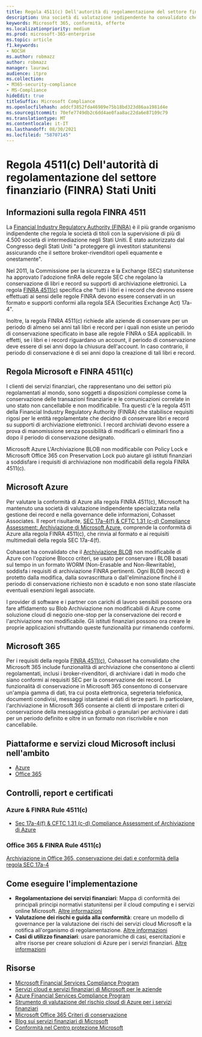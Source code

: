 ```yaml
---
title: Regola 4511(c) Dell'autorità di regolamentazione del settore finanziario (FINRA) Stati Uniti
description: Una società di valutazione indipendente ha convalidato che Azure e Office 365 possono aiutare le società finanziarie a soddisfare i requisiti di conservazione dei record e di archiviazione non modificabili della regola FINRA 4511.
keywords: Microsoft 365, conformità, offerte
ms.localizationpriority: medium
ms.prod: microsoft-365-enterprise
ms.topic: article
f1.keywords:
- NOCSH
ms.author: robmazz
author: robmazz
manager: laurawi
audience: itpro
ms.collection:
- M365-security-compliance
- MS-Compliance
hideEdit: true
titleSuffix: Microsoft Compliance
ms.openlocfilehash: addcf3852fda46989e75b18bd323d86aa1981d4e
ms.sourcegitcommit: 70efe7749db2c6dd4ae0faa8ac22da6e87109c79
ms.translationtype: MT
ms.contentlocale: it-IT
ms.lasthandoff: 08/30/2021
ms.locfileid: "58707145"
---
```

# <a name="financial-industry-regulatory-authority-finra-rule-4511c-united-states"></a>Regola 4511(c) Dell'autorità di regolamentazione del settore finanziario (FINRA) Stati Uniti

## <a name="about-finra-rule-4511"></a>Informazioni sulla regola FINRA 4511

La [Financial Industry Regulatory Authority (FINRA)](https://www.finra.org/#/) è il più grande organismo indipendente che regola le società di titoli con la supervisione di più di 4.500 società di intermediazione negli Stati Uniti. È stato autorizzato dal Congresso degli Stati Uniti "a proteggere gli investitori statunitensi assicurando che il settore broker-rivenditori opeli equamente e onestamente".

Nel 2011, la Commissione per la sicurezza e la Exchange (SEC) statunitense ha approvato l'adozione finRA delle regole SEC che regolano la conservazione di libri e record su supporti di archiviazione elettronici. La regola [FINRA 4511(c)](https://www.finra.org/sites/default/files/NoticeDocument/p123548.pdf) specifica che "tutti i libri e i record che devono essere effettuati ai sensi delle regole FINRA devono essere conservati in un formato e supporti conformi alla regola SEA (Securities Exchange Act) 17a-4".

Inoltre, la regola FINRA 4511(c) richiede alle aziende di conservare per un periodo di almeno sei anni tali libri e record per i quali non esiste un periodo di conservazione specificato in base alle regole FINRA o SEA applicabili. In effetti, se i libri e i record riguardano un account, il periodo di conservazione deve essere di sei anni dopo la chiusura dell'account. In caso contrario, il periodo di conservazione è di sei anni dopo la creazione di tali libri e record.

## <a name="microsoft-and-finra-rule-4511c"></a>Regola Microsoft e FINRA 4511(c)

I clienti dei servizi finanziari, che rappresentano uno dei settori più regolamentati al mondo, sono soggetti a disposizioni complesse come la conservazione delle transazioni finanziarie e le comunicazioni correlate in uno stato non cancellabile e non modificabile. Tra questi c'è la regola 4511 della Financial Industry Regulatory Authority (FINRA) che stabilisce requisiti rigosi per le entità regolamentate che decidno di conservare libri e record su supporti di archiviazione elettronici. I record archiviati devono essere a prova di manomissione senza possibilità di modificarli o eliminarli fino a dopo il periodo di conservazione designato.

Microsoft Azure L'Archiviazione BLOB non modificabile con Policy Lock e Microsoft Office 365 con Preservation Lock può aiutare gli istituti finanziari a soddisfare i requisiti di archiviazione non modificabili della regola FINRA 4511(c).

## <a name="microsoft-azure"></a>Microsoft Azure

Per valutare la conformità di Azure alla regola FINRA 4511(c), Microsoft ha mantenuto una società di valutazione indipendente specializzata nella gestione dei record e nella governance delle informazioni, Cohasset Associates. Il report risultante, [SEC 17a-4(f) & CFTC 1.31 (c-d) Compliance Assessment: Archiviazione di Microsoft Azure](https://azure.microsoft.com/resources/azure-immutable-storage-assessment-for-sec-17a-4f-by-cohasset/), comprende la conformità di Azure alla regola FINRA 4511(c), che rinvia al formato e ai requisiti multimediali della regola SEC 17a-4(f).

Cohasset ha convalidato che il [Archiviazione BLOB](/azure/storage/blobs/storage-blob-immutable-storage) non modificabile di Azure con l'opzione Blocco criteri, se usato per conservare i BLOB basati sul tempo in un formato WORM (Non-Erasable and Non-Rewritable), soddisfa i requisiti di archiviazione FINRA pertinenti. Ogni BLOB (record) è protetto dalla modifica, dalla sovrascrittura o dall'eliminazione finché il periodo di conservazione richiesto non è scaduto e non sono state rilasciate eventuali esenzioni legali associate.

I provider di software e i partner con carichi di lavoro sensibili possono ora fare affidamento su Blob Archiviazione non modificabili di Azure come soluzione cloud di negozio one-stop per la conservazione dei record e l'archiviazione non modificabile. Gli istituti finanziari possono ora creare le proprie applicazioni sfruttando queste funzionalità pur rimanendo conformi.

## <a name="microsoft-365"></a>Microsoft 365

Per i requisiti della regola [FINRA 4511(c),](/microsoft-365/compliance/retention-regulatory-requirements#sec-17a-4f-finra-4511c-and-cftc-131c-d) Cohasset ha convalidato che Microsoft 365 include funzionalità di archiviazione che consentono ai clienti regolamentati, inclusi i broker-rivenditori, di archiviare i dati in modo che siano conformi ai requisiti SEC per la conservazione dei record. Le funzionalità di conservazione in Microsoft 365 consentono di conservare un'ampia gamma di dati, tra cui posta elettronica, segreteria telefonica, documenti condivisi, messaggi istantanei e dati di terze parti. In particolare, l'archiviazione in Microsoft 365 consente ai clienti di impostare criteri di conservazione della messaggistica globali o granulari per archiviare i dati per un periodo definito e oltre in un formato non riscrivibile e non cancellabile.

## <a name="microsoft-in-scope-cloud-platforms--services"></a>Piattaforme e servizi cloud Microsoft inclusi nell'ambito

- [Azure](https://gallery.technet.microsoft.com/Overview-of-Azure-c1be3942)
- [Office 365](https://aka.ms/Office365ComplianceOfferings)

## <a name="audits-reports-and-certificates"></a>Controlli, report e certificati

### <a name="azure--finra-rule-4511c"></a>Azure & FINRA Rule 4511(c)

- [Sec 17a-4(f) & CFTC 1.31 (c-d) Compliance Assessment of Archiviazione di Azure](https://azure.microsoft.com/resources/azure-immutable-storage-assessment-for-sec-17a-4f-by-cohasset/)

### <a name="office-365--finra-rule-4511c"></a>Office 365 & FINRA Rule 4511(c)

[Archiviazione in Office 365, conservazione dei dati e conformità della regola SEC 17a-4](https://www.microsoft.com/microsoft-365/blog/2015/11/10/office-365-exchange-online-archiving-now-meets-sec-rule-17a-4-requirements/)

## <a name="how-to-implement"></a>Come eseguire l'implementazione

- **Regolamentazione dei servizi finanziari**: Mappa di conformità dei principali principi normativi statunitensi per il cloud computing e i servizi online Microsoft. [Altre informazioni](https://servicetrust.microsoft.com/ViewPage/TrustDocuments?command=Download&downloadType=Document&downloadId=5b483567-00b0-4d86-96ae-ee887dadb61c&docTab=6d000410-c9e9-11e7-9a91-892aae8839ad_Compliance_Guides)
- **Valutazione dei rischi e guida alla conformità**: creare un modello di governance per la valutazione dei rischi dei servizi cloud Microsoft e la notifica all'organismo di regolamentazione. [Altre informazioni](https://servicetrust.microsoft.com/ViewPage/TrustDocuments?command=Download&downloadType=Document&downloadId=edee9b14-3661-4a16-ba83-c35caf672bd7&docTab=6d000410-c9e9-11e7-9a91-892aae8839ad_FAQ_and_White_Papers)
- **Casi di utilizzo finanziari**: usare panoramiche di casi, esercitazioni e altre risorse per creare soluzioni di Azure per i servizi finanziari. [Altre informazioni](/azure/industry/financial/)

## <a name="resources"></a>Risorse

- [Microsoft Financial Services Compliance Program](https://download.microsoft.com/download/6/4/7/64707E3E-6D3E-45D0-8207-A0EA3201B4A6/Microsoft%20Cloud%20-%20Financial%20Services%20Compliance%20Program%20\(Print\).pdf)
- [Servizi cloud e servizi finanziari di Microsoft per le aziende](https://servicetrust.microsoft.com/viewpage/financialservicesoverview)
- [Azure Financial Services Compliance Program](https://azure.microsoft.com/resources/videos/azurecon-2015-financial-services-compliance-in-azure/)
- [Strumento di valutazione del rischio cloud di Azure per i servizi finanziari](https://servicetrust.microsoft.com/ViewPage/FFIECBlueprint?command=Download&downloadType=Document&downloadId=079a1973-711a-428f-9312-9ddd290cff7b&docTab=c726d5c0-2d1e-11e8-a485-57140ec19669_PaaS)
- [Microsoft Office 365 Criteri di conservazione](/office365/securitycompliance/retention-policies)
- [Blog sui servizi finanziari di Microsoft](https://techcommunity.microsoft.com/t5/Financial-Services-Blog/bg-p/FinancialServicesBlog)
- [Conformità nel Centro protezione Microsoft](https://www.microsoft.com/trust-center/compliance/compliance-overview)

